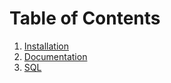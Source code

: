 # Table of Contents
1. [Installation](./INSTALLATION.md)
2. [Documentation](./DOCUMENTATION.md)
3. [SQL](/SQL.md)

